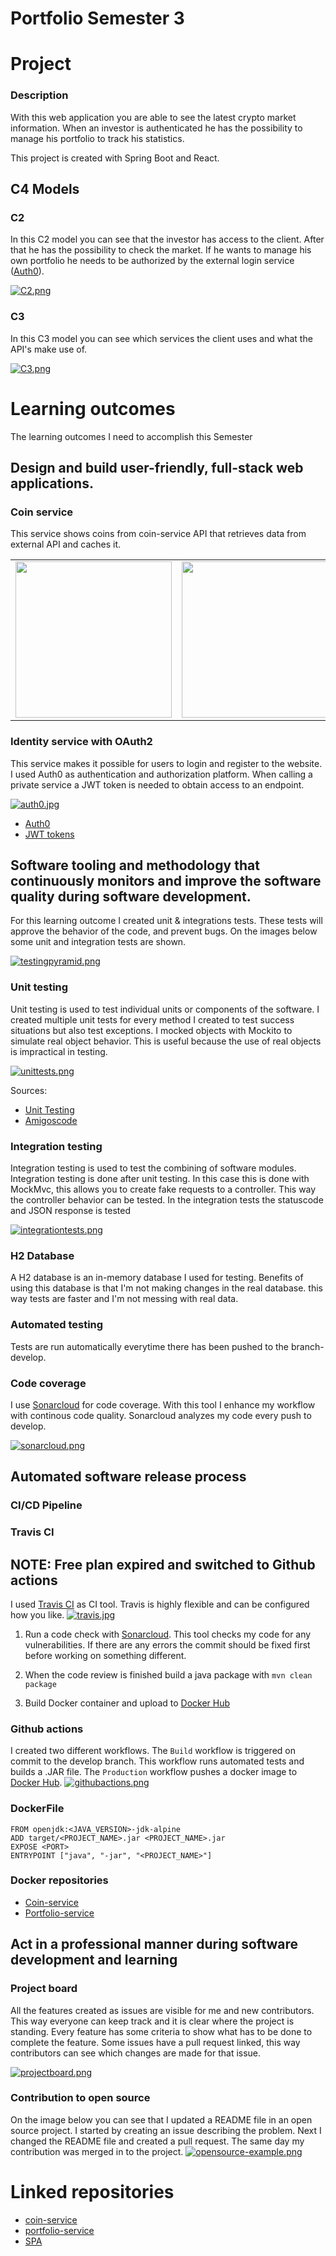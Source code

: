 # Portfolio Semester 3

# Project

### Description
With this web application you are able to see the latest crypto market information. When an investor is authenticated he has the possibility to manage his portfolio to track his statistics.

This project is created with Spring Boot and React.

## C4 Models

### C2
In this C2 model you can see that the investor has access to the client. After that he has the possibility to check the market. If he wants to manage his own portfolio he needs to be authorized by the external login service ([Auth0](https://auth0.com/)).

[![C2.png](https://i.postimg.cc/c1zQgngn/C2.png)](https://postimg.cc/SjWXHjGS)
### C3
In this C3 model you can see which services the client uses and what the API's make use of.

[![C3.png](https://i.postimg.cc/NfrR1jmP/C3.png)](https://postimg.cc/tYp1byrh)
# Learning outcomes
The learning outcomes I need to accomplish this Semester

## Design and build user-friendly, full-stack web applications.
### Coin service
This service shows coins from coin-service API that retrieves data from external API and caches it.
<table>
  <tr>
    <td><image src="https://i.postimg.cc/7hCSPRqd/endpoint-coins.jpg" height=250/></td>
    <td><image src="https://i.postimg.cc/85qtmZ6M/Home.jpg" height=250 width=450/></td>
  </tr>
  </table>
  
### Identity service with OAuth2
This service makes it possible for users to login and register to the website. I used Auth0 as authentication and authorization platform.
When calling a private service a JWT token is needed to obtain access to an endpoint.

[![auth0.jpg](https://i.postimg.cc/C5wbKw4d/auth0.jpg)](https://postimg.cc/mz6PXfJG)

* [Auth0](https://auth0.com/)
* [JWT tokens](https://www.youtube.com/watch?v=soGRyl9ztjI)

## Software tooling and methodology that continuously monitors and improve the software quality during software development.
For this learning outcome I created unit & integrations tests. These tests will approve the behavior of the code, and prevent bugs. On the images below some unit and integration tests are shown.

[![testingpyramid.png](https://i.postimg.cc/vmSbhhLb/testingpyramid.png)](https://postimg.cc/XZFR7wzz)

### Unit testing
Unit testing is used to test individual units or components of the software. I created multiple unit tests for every method I created to test success situations but also test exceptions. I mocked objects with Mockito to simulate real object behavior. This is useful because the use of real objects is impractical in testing.

[![unittests.png](https://i.postimg.cc/BvT0GN4T/unittests.png)](https://postimg.cc/SXx566XR)

Sources:
* [Unit Testing](https://en.wikipedia.org/wiki/Unit_testing)
* [Amigoscode](https://www.youtube.com/watch?v=Geq60OVyBPg&t=4141s)

### Integration testing
Integration testing is used to test the combining of software modules. Integration testing is done after unit testing. In this case this is done with MockMvc, this allows you to create fake requests to a controller. This way the controller behavior can be tested. In the integration tests the statuscode and JSON response is tested

[![integrationtests.png](https://i.postimg.cc/d1nch17D/integrationtests.png)](https://postimg.cc/njsP5nGt)
### H2 Database
A H2 database is an in-memory database I used for testing. Benefits of using this database is that I'm not making changes in the real database. this way tests are faster and I'm not messing with real data.

### Automated testing
Tests are run automatically everytime there has been pushed to the branch-develop. 

### Code coverage
I use [Sonarcloud](https://sonarcloud.io/) for code coverage. With this tool I enhance my workflow with continous code quality. Sonarcloud analyzes my code every push to develop. 

[![sonarcloud.png](https://i.postimg.cc/1tpqsJ5x/sonarcloud.png)](https://postimg.cc/jwS5h67v)

## Automated software release process

### CI/CD Pipeline

### Travis CI
## NOTE: Free plan expired and switched to Github actions
I used [Travis CI](https://travis-ci.org/) as CI tool. Travis is highly flexible and can be configured how you like.
[![travis.jpg](https://i.postimg.cc/L5NW7pfc/travis.jpg)](https://postimg.cc/CnnJB9c7)

1. Run a code check with [Sonarcloud](https://sonarcloud.io/). This tool checks my code for any vulnerabilities. If there are any errors the commit should be fixed first before working on something different.

2. When the code review is finished build a java package with ```mvn clean package```

3. Build Docker container and upload to [Docker Hub](https://hub.docker.com/)

### Github actions
I created two different workflows. The <code>Build</code> workflow is triggered on commit to the develop branch. This workflow runs automated tests and builds a .JAR file. The <code>Production</code> workflow pushes a docker image to [Docker Hub](https://hub.docker.com/).
[![githubactions.png](https://i.postimg.cc/xCJbYt01/githubactions.png)](https://postimg.cc/Q9DMJg92)
### DockerFile
```
FROM openjdk:<JAVA_VERSION>-jdk-alpine
ADD target/<PROJECT_NAME>.jar <PROJECT_NAME>.jar
EXPOSE <PORT>
ENTRYPOINT ["java", "-jar", "<PROJECT_NAME>"]
```

### Docker repositories
* [Coin-service](https://hub.docker.com/repository/docker/dirkl1/cryptoboard-coin-service)
* [Portfolio-service](https://hub.docker.com/repository/docker/dirkl1/cryptoboard-portfolio-service)

## Act in a professional manner during software development and learning

### Project board
All the features created as issues are visible for me and new contributors. This way everyone can keep track and it is clear where the project is standing. Every feature has some criteria to show what has to be done to complete the feature. Some issues have a pull request linked, this way contributors can see which changes are made for that issue.

[![projectboard.png](https://i.postimg.cc/mZpP0Q35/projectboard.png)](https://postimg.cc/kD8MSRpQ)

### Contribution to open source
On the image below you can see that I updated a README file in an open source project. I started by creating an issue describing the problem. Next I changed the README file and created a pull request. The same day my contribution was merged in to the project.
[![opensource-example.png](https://i.postimg.cc/qgf1Dv8L/opensource-example.png)](https://postimg.cc/q6Lcz0Dh)


# Linked repositories
*  [coin-service](https://github.com/DirkLemmen/cryptoboard-coin-service)
*  [portfolio-service](https://github.com/DirkLemmen/cryptoboard-portfolio-service)
*  [SPA](https://github.com/DirkLemmen/CryptoBoardSPA)
